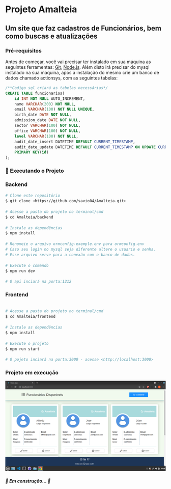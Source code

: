 # Projeto Amalteia
## Um site que faz cadastros de Funcionários, bem como buscas e atualizações
### Pré-requisitos

Antes de começar, você vai precisar ter instalado em sua máquina as seguintes ferramentas:
[Git](https://git-scm.com), [Node.js](https://nodejs.org/en/). 
Além disto irá precisar do mysql instalado na sua maquina, após a instalação do mesmo 
crie um banco de dados chamado actionsys, com as seguintes tabelas:

```sql
/**Codigo sql criará as tabelas necessárias*/
CREATE TABLE funcionarios(
    id INT NOT NULL AUTO_INCREMENT,
    name VARCHAR(200) NOT NULL,
    email VARCHAR(100) NOT NULL UNIQUE,
    birth_date DATE NOT NULL,
    admission_date DATE NOT NULL,
    sector VARCHAR(100) NOT NULL,
    office VARCHAR(100) NOT NULL,
    level VARCHAR(100) NOT NULL,
    audit_date_insert DATETIME DEFAULT CURRENT_TIMESTAMP,
    audit_date_update DATETIME DEFAULT CURRENT_TIMESTAMP ON UPDATE CURRENT_TIMESTAMP,
    PRIMARY KEY(id)
);
```

### 🎲 Executando o Projeto

### Backend
```bash
# Clone este repositório
$ git clone <https://github.com/savio04/Amalteia.git>

# Acesse a pasta do projeto no terminal/cmd
$ cd Amalteia/backend

# Instale as dependências
$ npm install

# Renomeie o arquivo ormconfig-exemple.env para ormconfig.env
# Caso seu login no mysql seja diferente altere o usuario e senha.
# Esse arquivo serve para a conexão com o banco de dados.

# Execute o comando 
$ npm run dev

# O api inciará na porta:1212
```

### Frontend
```bash

# Acesse a pasta do projeto no terminal/cmd
$ cd Amalteia/frontend

# Instale as dependências
$ npm install

# Execute o projeto
$ npm run start

# O pojeto inciará na porta:3000 - acesse <http://localhost:3000>
```
### Projeto em execução
![alt text](https://github.com/savio04/Amalteia/blob/main/frontend/src/assets/gihubassets/tela.png)

##### 🚧  Em construção...  🚧
